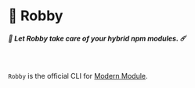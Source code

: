 # 🤖 Robby

##### 🌈 Let Robby take care of your hybrid npm modules. ☄️

<br>

`Robby` is the official CLI for [Modern Module](https://github.com/igorskyflyer/npm-modern-module).
